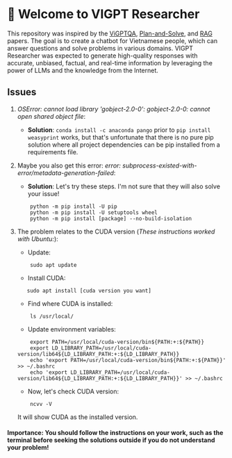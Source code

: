 # 🔎 Welcome to VIGPT Researcher

This repository was inspired by the [ViGPTQA](https://aclanthology.org/2023.emnlp-industry.70), [Plan-and-Solve](https://arxiv.org/abs/2305.04091), and [RAG](https://arxiv.org/abs/2005.11401) papers. The goal is to create a chatbot for Vietnamese people, which can answer questions and solve problems in various domains. VIGPT Researcher was expected to generate high-quality responses with accurate, unbiased, factual, and real-time information by leveraging the power of LLMs and the knowledge from the Internet.

## Issues
1. *OSError: cannot load library 'gobject-2.0-0': gobject-2.0-0: cannot open shared object file*:
    - **Solution**: `conda install -c anaconda pango` prior to `pip install weasyprint` works, but that's unfortunate that there is no pure pip solution where all project dependencies can be pip installed from a requirements file.

2. Maybe you also get this error: *error: subprocess-existed-with-error/metadata-generation-failed*:
    - **Solution**: Let's try these steps. I'm not sure that they will also solve your issue!
  
   ```
       python -m pip install -U pip
       python -m pip install -U setuptools wheel
       python -m pip install [package] --no-build-isolation
   ```

3. The problem relates to the CUDA version (*These instructions worked with Ubuntu:*):
   * Update:
   ```
       sudo apt update
   ```
   * Install CUDA:
   ```
      sudo apt install [cuda version you want]
   ```
   * Find where CUDA is installed:
   ```
       ls /usr/local/
   ```
   * Update environment variables:
   ```
       export PATH=/usr/local/cuda-version/bin${PATH:+:${PATH}}
       export LD_LIBRARY_PATH=/usr/local/cuda-version/lib64${LD_LIBRARY_PATH:+:${LD_LIBRARY_PATH}}
       echo 'export PATH=/usr/local/cuda-version/bin${PATH:+:${PATH}}' >> ~/.bashrc
       echo 'export LD_LIBRARY_PATH=/usr/local/cuda-version/lib64${LD_LIBRARY_PATH:+:${LD_LIBRARY_PATH}}' >> ~/.bashrc
   ```
   * Now, let's check CUDA version:
   ```
       ncvv -V
   ```
   It will show CUDA as the installed version.
   
#### Importance: You should follow the instructions on your work, such as the terminal before seeking the solutions outside if you do not understand your problem!
